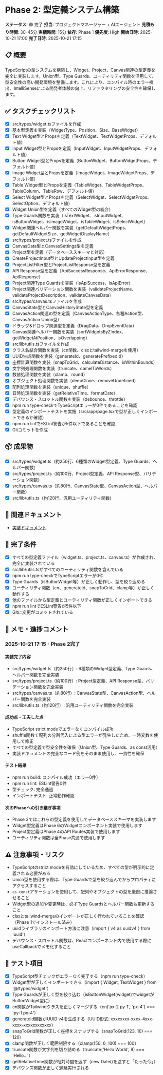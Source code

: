 # Phase 2: 型定義システム構築

**ステータス**: 🟢 完了
**担当**: プロジェクトマネージャー + AIエージェント
**見積もり時間**: 30-45分
**実績時間**: 15分
**依存**: Phase 1
**優先度**: High
**開始日時**: 2025-10-21 17:00
**完了日時**: 2025-10-21 17:15

## 📋 概要

TypeScriptの型システムを構築し、Widget、Project、Canvas関連の型定義を完全に実装します。Union型、Type Guards、ユーティリティ関数を活用して、型安全性の高い開発環境を整備します。これにより、コンパイル時のエラー検出、IntelliSenseによる開発者体験の向上、リファクタリングの安全性を確保します。

## ✅ タスクチェックリスト

- [x] src/types/widget.tsファイルを作成
- [x] 基本型定義を実装（WidgetType、Position、Size、BaseWidget）
- [x] Text Widget型とPropsを定義（TextWidget、TextWidgetProps、デフォルト値）
- [x] Input Widget型とPropsを定義（InputWidget、InputWidgetProps、デフォルト値）
- [x] Button Widget型とPropsを定義（ButtonWidget、ButtonWidgetProps、デフォルト値）
- [x] Image Widget型とPropsを定義（ImageWidget、ImageWidgetProps、デフォルト値）
- [x] Table Widget型とPropsを定義（TableWidget、TableWidgetProps、TableColumn、TableRow、デフォルト値）
- [x] Select Widget型とPropsを定義（SelectWidget、SelectWidgetProps、SelectOption、デフォルト値）
- [x] Widget Union型を定義（すべてのWidget型の統合）
- [x] Type Guards関数を実装（isTextWidget、isInputWidget、isButtonWidget、isImageWidget、isTableWidget、isSelectWidget）
- [x] Widget関連ヘルパー関数を実装（getDefaultWidgetProps、getDefaultWidgetSize、getWidgetDisplayName）
- [x] src/types/project.tsファイルを作成
- [x] CanvasData型とCanvasSettings型を定義
- [x] Project型を定義（データベーススキーマと対応）
- [x] CreateProjectInput型とUpdateProjectInput型を定義
- [x] ProjectListFilter型とProjectListResponse型を定義
- [x] API Response型を定義（ApiSuccessResponse、ApiErrorResponse、ApiResponse）
- [x] Project関連Type Guardsを実装（isApiSuccess、isApiError）
- [x] Project関連バリデーション関数を実装（validateProjectName、validateProjectDescription、validateCanvasData）
- [x] src/types/canvas.tsファイルを作成
- [x] CanvasState型とCanvasHistoryState型を定義
- [x] CanvasAction関連の型を定義（CanvasActionType、各種Action型、CanvasAction Union型）
- [x] ドラッグ&ドロップ関連型を定義（DragData、DropEventData）
- [x] Canvas関連ヘルパー関数を実装（sortWidgetsByZIndex、getWidgetAtPosition、isOverlapping）
- [x] src/lib/utils.tsファイルを作成
- [x] クラス名結合関数を実装（cn関数、clsxとtailwind-mergeを使用）
- [x] UUID生成関数を実装（generateId、generatePrefixedId）
- [x] 座標計算関数を実装（snapToGrid、calculateDistance、isWithinBounds）
- [x] 文字列処理関数を実装（truncate、camelToWords）
- [x] 数値処理関数を実装（clamp、round）
- [x] オブジェクト処理関数を実装（deepClone、removeUndefined）
- [x] 配列処理関数を実装（unique、shuffle）
- [x] 日時処理関数を実装（getRelativeTime、formatDate）
- [x] デバウンス・スロットル関数を実装（debounce、throttle）
- [x] npm run type-checkでTypeScriptエラーが0件であることを確認
- [x] 型定義のインポートテストを実施（src/app/page.tsxで型が正しくインポートできるか確認）
- [x] npm run lintでESLint警告が5件以下であることを確認
- [x] Gitコミットを作成

## 📦 成果物

- [x] src/types/widget.ts（約250行、6種類のWidget型定義、Type Guards、ヘルパー関数）
- [x] src/types/project.ts（約100行、Project型定義、API Response型、バリデーション関数）
- [x] src/types/canvas.ts（約80行、CanvasState型、CanvasAction型、ヘルパー関数）
- [x] src/lib/utils.ts（約120行、汎用ユーティリティ関数）

## 🔗 関連ドキュメント

- [実装ドキュメント](../implementation/20251021_02-type-definitions.md)

## 🎯 完了条件

- [x] すべての型定義ファイル（widget.ts、project.ts、canvas.ts）が作成され、完全に実装されている
- [x] src/lib/utils.tsがすべてのユーティリティ関数を含んでいる
- [x] npm run type-checkでTypeScriptエラーが0件
- [x] Type Guards（isButtonWidget等）が正しく動作し、型を絞り込める
- [x] ユーティリティ関数（cn、generateId、snapToGrid、clamp等）が正しく動作する
- [x] 他のファイルから型定義とユーティリティ関数が正しくインポートできる
- [x] npm run lintでESLint警告が5件以下
- [x] Gitに変更がコミットされている

## 📝 メモ・進捗コメント

### 2025-10-21 17:15 - Phase 2完了

#### 実装完了内容
- src/types/widget.ts（約250行）: 6種類のWidget型定義、Type Guards、ヘルパー関数を完全実装
- src/types/project.ts（約100行）: Project型定義、API Response型、バリデーション関数を完全実装
- src/types/canvas.ts（約80行）: CanvasState型、CanvasAction型、ヘルパー関数を完全実装
- src/lib/utils.ts（約120行）: 汎用ユーティリティ関数を完全実装

#### 成功点・工夫した点
- TypeScript strict modeでエラーなくコンパイル成功
- shuffle関数で配列の分割代入による型エラーが発生したため、一時変数を使用して修正
- すべての型定義で型安全性を確保（Union型、Type Guards、as const活用）
- 実装ドキュメントの完全なコード例をそのまま使用し、一貫性を確保

#### テスト結果
- npm run build: コンパイル成功（エラー0件）
- npm run lint: ESLint警告0件
- 型チェック: 完全通過
- インポートテスト: 正常動作確認

#### 次のPhaseへの引き継ぎ事項
- Phase 3ではこれらの型定義を使用してデータベーススキーマを実装します
- Widget型定義はPhase 6のWidgetコンポーネント実装で使用します
- Project型定義はPhase 4のAPI Routes実装で使用します
- ユーティリティ関数は全Phase共通で使用します

## ⚠️ 注意事項・リスク

- TypeScriptのstrict modeを有効にしているため、すべての型が明示的に定義される必要がある
- Union型を使用する際は、Type Guardsで型を絞り込んでからプロパティにアクセスすること
- `as const`アサーションを使用して、配列やオブジェクトの型を厳密に推論させること
- Widget型の追加や変更時は、必ずType Guardsとヘルパー関数も更新すること
- clsxとtailwind-mergeのインポートが正しく行われていることを確認（Phase 1でインストール済み）
- uuidライブラリのインポート方法に注意（import { v4 as uuidv4 } from 'uuid'）
- デバウンス・スロットル関数は、Reactコンポーネント内で使用する際にuseCallbackでメモ化すること

## 🧪 テスト項目

- [x] TypeScript型チェックがエラーなく完了する（npm run type-check）
- [x] Widget型が正しくインポートできる（import { Widget, TextWidget } from '@/types/widget'）
- [x] Type Guardsが正しく型を絞り込む（isButtonWidget(widget)でwidgetがButtonWidget型に）
- [x] cn関数がTailwindクラスを正しくマージする（cn('px-2 py-1', 'px-4') === 'py-1 px-4'）
- [x] generateId関数がUUID v4を生成する（UUID形式: xxxxxxxx-xxxx-4xxx-xxxx-xxxxxxxxxxxx）
- [x] snapToGrid関数が正しく座標をスナップする（snapToGrid(123, 10) === 120）
- [x] clamp関数が正しく範囲制限する（clamp(150, 0, 100) === 100）
- [x] truncate関数が文字列を切り詰める（truncate('Hello World', 8) === 'Hello...'）
- [x] getRelativeTime関数が相対時間を返す（new Date()を渡すと「たった今」）
- [x] デバウンス関数が正しく遅延実行される
